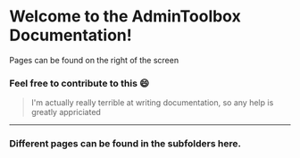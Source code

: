# Welcome to the AdminToolbox Documentation!

Pages can be found on the right of the screen

### Feel free to contribute to this :smile: 
> I'm actually really terrible at writing documentation, so any help is greatly appriciated

***
### Different pages can be found in the subfolders here.